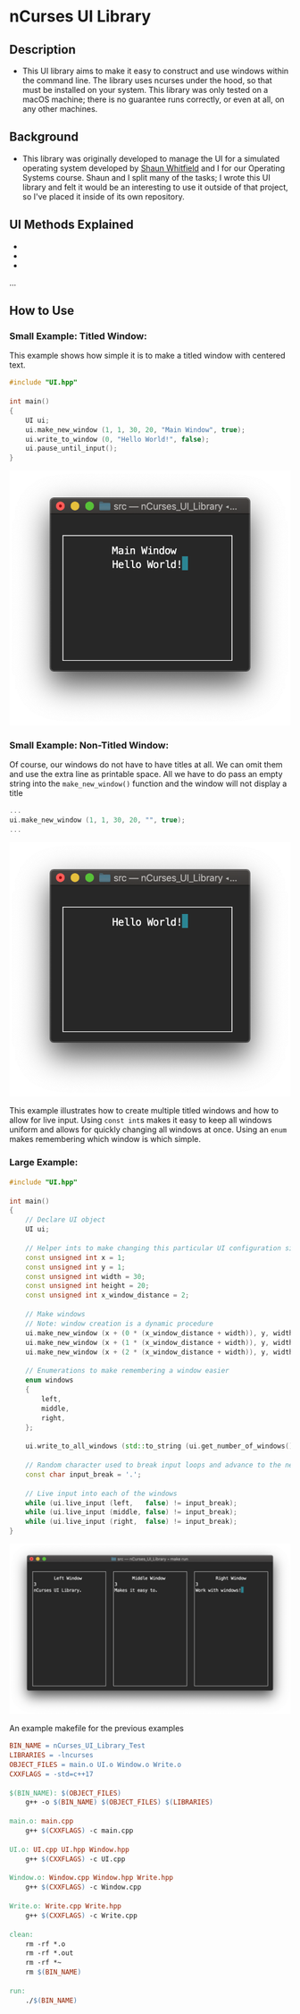# nCurses UI Library

## Description
- This UI library aims to make it easy to construct and use windows within the
  command line.  The library uses ncurses under the hood, so that must be
  installed on your system.  This library was only tested on a macOS machine;
  there is no guarantee runs correctly, or even at all, on any other machines.

## Background
- This library was originally developed to manage the UI for a simulated
  operating system developed by
  [Shaun Whitfield](https://github.com/shaunwhitfield) and I for our Operating
  Systems course.  Shaun and I split many of the tasks; I wrote this UI library
  and felt it would be an interesting to use it outside of that project, so I've
  placed it inside of its own repository.

## UI Methods Explained
-
-
-
...

## How to Use

### Small Example: Titled Window:

This example shows how simple it is to make a titled window with centered text.

```C++
#include "UI.hpp"

int main()
{
    UI ui;
    ui.make_new_window (1, 1, 30, 20, "Main Window", true);
    ui.write_to_window (0, "Hello World!", false);
    ui.pause_until_input();
}

```

![Small Example](./Images/Small-Example-Titled.png)

### Small Example: Non-Titled Window:

Of course, our windows do not have to have titles at all.  We can omit them and
use the extra line as printable space.  All we have to do pass an empty string
into the `make_new_window()` function and the window will not display a title

```C++
...
ui.make_new_window (1, 1, 30, 20, "", true);
...

```

![Small Example](./Images/Small-Example-Non-Titled.png)

This example illustrates how to create multiple titled windows and how to allow
for live input.  Using `const int`s makes it easy to keep all windows uniform
and allows for quickly changing all windows at once.  Using an `enum` makes
remembering which window is which simple.

### Large Example:

```C++
#include "UI.hpp"

int main()
{
    // Declare UI object
    UI ui;

    // Helper ints to make changing this particular UI configuration simple
    const unsigned int x = 1;
    const unsigned int y = 1;
    const unsigned int width = 30;
    const unsigned int height = 20;
    const unsigned int x_window_distance = 2;

    // Make windows
    // Note: window creation is a dynamic procedure
    ui.make_new_window (x + (0 * (x_window_distance + width)), y, width, height, "Left Window", false);
    ui.make_new_window (x + (1 * (x_window_distance + width)), y, width, height, "Middle Window", false);
    ui.make_new_window (x + (2 * (x_window_distance + width)), y, width, height, "Right Window", false);

    // Enumerations to make remembering a window easier
    enum windows
    {
        left,
        middle,
        right,
    };

    ui.write_to_all_windows (std::to_string (ui.get_number_of_windows()), true);

    // Random character used to break input loops and advance to the next window
    const char input_break = '.';

    // Live input into each of the windows
    while (ui.live_input (left,   false) != input_break);
    while (ui.live_input (middle, false) != input_break);
    while (ui.live_input (right,  false) != input_break);
}
```

![Large Example](./Images/Large-Example.png)

An example makefile for the previous examples

```makefile
BIN_NAME = nCurses_UI_Library_Test
LIBRARIES = -lncurses
OBJECT_FILES = main.o UI.o Window.o Write.o
CXXFLAGS = -std=c++17

$(BIN_NAME): $(OBJECT_FILES)
	g++ -o $(BIN_NAME) $(OBJECT_FILES) $(LIBRARIES)

main.o: main.cpp
	g++ $(CXXFLAGS) -c main.cpp

UI.o: UI.cpp UI.hpp Window.hpp
	g++ $(CXXFLAGS) -c UI.cpp

Window.o: Window.cpp Window.hpp Write.hpp
	g++ $(CXXFLAGS) -c Window.cpp

Write.o: Write.cpp Write.hpp
	g++ $(CXXFLAGS) -c Write.cpp

clean:
	rm -rf *.o
	rm -rf *.out
	rm -rf *~
	rm $(BIN_NAME)

run:
	./$(BIN_NAME)
```
